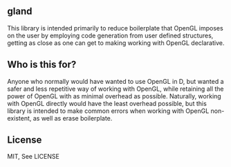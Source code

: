 gland
-----------
This library is intended primarily to reduce boilerplate that OpenGL imposes on the user by employing code generation from user defined structures, getting as close as one can get to making working with OpenGL declarative.

Who is this for?
-------------------
Anyone who normally would have wanted to use OpenGL in D, but wanted a safer and less repetitive way of working with OpenGL, while retaining all the power of OpenGL with as minimal overhead as possible.
Naturally, working with OpenGL directly would have the least overhead possible, but this library is intended to make common errors when working with OpenGL non-existent, as well as erase boilerplate.

License
-----------
MIT, See LICENSE
